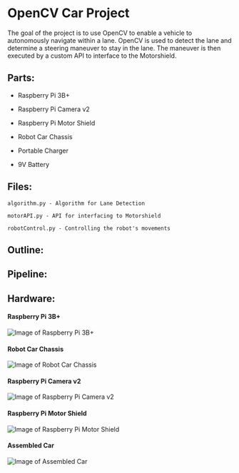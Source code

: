 # OpenCV Car Project #

The goal of the project is to use OpenCV to enable a vehicle to autonomously navigate within a lane. OpenCV is used to detect the lane and determine a steering maneuver to stay in the lane. The maneuver is then executed by a custom API to interface to the Motorshield. 


## Parts: ##

* Raspberry Pi 3B+

* Raspberry Pi Camera v2

* Raspberry Pi Motor Shield

* Robot Car Chassis

* Portable  Charger

* 9V Battery

## Files: ##
```
algorithm.py - Algorithm for Lane Detection
```
```
motorAPI.py - API for interfacing to Motorshield
```
```
robotControl.py - Controlling the robot's movements
```

## Outline: ##


## Pipeline: ##

## Hardware: ##

#### Raspberry Pi 3B+ ####

![Image of Raspberry Pi 3B+](https://github.com/rocketrunner22/OpenCV_Car/blob/master/images/pi.jpg "Raspberry Pi 3B+")

#### Robot Car Chassis ####

![Image of Robot Car Chassis](https://github.com/rocketrunner22/OpenCV_Car/blob/master/images/chassis.jpg "Robot Car Chassis")

#### Raspberry Pi Camera v2 ####

![Image of Raspberry Pi Camera v2](https://github.com/rocketrunner22/OpenCV_Car/blob/master/images/camera.jpg "Raspberry Pi Camera v2")

#### Raspberry Pi Motor Shield ####

![Image of Raspberry Pi Motor Shield](https://github.com/rocketrunner22/OpenCV_Car/blob/master/images/shield.jpg "Raspberry Pi Motor Shield")

#### Assembled Car ####

![Image of Assembled Car](https://github.com/rocketrunner22/OpenCV_Car/blob/master/images/assembled.jpg "Assembled Car")